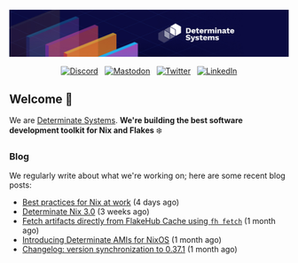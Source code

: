 <p align="center">
  <a href="https://determinate.systems" target="_blank"><img src="https://raw.githubusercontent.com/determinatesystems/.github/main/.github/banner.jpg"></a>
</p>
<p align="center">
  &nbsp;<a href="https://determinate.systems/discord" target="_blank"><img alt="Discord" src="https://img.shields.io/discord/1116012109709463613?style=for-the-badge&logo=discord&logoColor=%23ffffff&label=Discord&labelColor=%234253e8&color=%23e4e2e2"></a>&nbsp;
  &nbsp;<a href="https://hachyderm.io/@determinatesystems" target="_blank"><img alt="Mastodon" src="https://img.shields.io/badge/Mastodon-6468fa?style=for-the-badge&logo=mastodon&logoColor=%23ffffff"></a>&nbsp;
  &nbsp;<a href="https://twitter.com/DeterminateSys" target="_blank"><img alt="Twitter" src="https://img.shields.io/badge/Twitter-303030?style=for-the-badge&logo=x&logoColor=%23ffffff"></a>&nbsp;
  &nbsp;<a href="https://www.linkedin.com/company/determinate-systems" target="_blank"><img alt="LinkedIn" src="https://img.shields.io/badge/LinkedIn-1667be?style=for-the-badge&logo=linkedin&logoColor=%23ffffff"></a>&nbsp;
</p>

## Welcome 👋

We are [Determinate Systems](https://determinate.systems).
**We're building the best software development toolkit for Nix and Flakes** ❄️

### Blog 

We regularly write about what we're working on; here are some recent blog posts:


- [Best practices for Nix at work](https://determinate.systems/posts/best-practices-for-nix-at-work/) (4 days ago)
- [Determinate Nix 3.0](https://determinate.systems/posts/determinate-nix-30/) (3 weeks ago)
- [Fetch artifacts directly from FlakeHub Cache using `fh fetch`](https://determinate.systems/posts/fh-fetch/) (1 month ago)
- [Introducing Determinate AMIs for NixOS](https://determinate.systems/posts/nixos-amis/) (1 month ago)
- [Changelog: version synchronization to 0.37.1](https://determinate.systems/posts/changelog-determinate-nix-0371/) (1 month ago)
